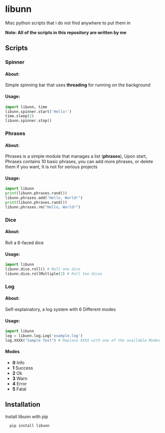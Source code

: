 
# libunn

Misc python scripts that i do not find anywhere to put them in

**Note: All of the scripts in this repository are written by me**



## Scripts

### Spinner
#### About:
Simple spinning bar that uses **threading** for running on the background
#### Usage:
```python
import libunn, time
libunn.spinner.start('Hello!')
time.sleep(2)
libunn.spinner.stop()
```
### Phrases

#### About:
Phrases is a simple module that manages a list (**phrases**), Upon start, Phrases contains 10 basic phrases, you can add more phrases, or delete them if you want, It is not for serious projects
#### Usage:
```python
import libunn
print(libunn.phrases.rand())
libunn.phrases.add("Hello, World!")
print(libunn.phrases.rand())
libunn.phrases.rm("Hello, World!")
```
### Dice
#### About:
Roll a 6-faced dice
#### Usage:
```python
import libunn
libunn.dice.roll() # Roll one dice
libunn.dice.rollMultiple(2) # Roll two dices
```
### Log
#### About:
Self-explainatory, a log system with 6 Different modes
#### Usage:
```python
import libunn
log = libunn.log.Log('example.log')
log.XXXX("Sample Text") # Replace XXXX with one of the available Modes

```
#### Modes
- **0** Info
- **1** Success
- **2** Ok
- **3** Warn
- **4** Error
- **5** Fatal
## Installation

Install libunn with pip

```bash
  pip install libunn
```